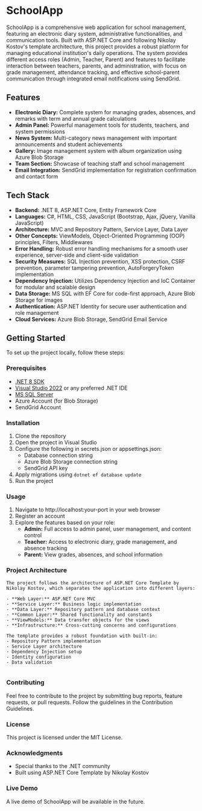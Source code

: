 # SchoolApp
SchoolApp is a comprehensive web application for school management, featuring an electronic diary system, administrative functionalities, and communication tools. Built with ASP.NET Core and following Nikolay Kostov's template architecture, this project provides a robust platform for managing educational institution's daily operations. The system provides different access roles (Admin, Teacher, Parent) and features to facilitate interaction between teachers, parents, and administration, with focus on grade management, attendance tracking, and effective school-parent communication through integrated email notifications using SendGrid.

## Features
- **Electronic Diary:** Complete system for managing grades, absences, and remarks with term and annual grade calculations
- **Admin Panel:** Powerful management tools for students, teachers, and system permissions
- **News System:** Multi-category news management with important announcements and student achievements
- **Gallery:** Image management system with album organization using Azure Blob Storage
- **Team Section:** Showcase of teaching staff and school management
- **Email Integration:** SendGrid implementation for registration confirmation and contact form

## Tech Stack
- **Backend:** .NET 8, ASP.NET Core, Entity Framework Core
- **Languages:** C#, HTML, CSS, JavaScript (Bootstrap, Ajax, jQuery, Vanilla JavaScript)
- **Architecture:** MVC and Repository Pattern, Service Layer, Data Layer
- **Other Concepts:** ViewModels, Object-Oriented Programming (OOP) principles, Filters, Middlewares
- **Error Handling:** Robust error handling mechanisms for a smooth user experience, server-side and client-side validation
- **Security Measures:** SQL Injection prevention, XSS protection, CSRF prevention, parameter tampering prevention, AutoForgeryToken implementation
- **Dependency Injection:** Utilizes Dependency Injection and IoC Container for modular and scalable design
- **Data Storage:** MS SQL with EF Core for code-first approach, Azure Blob Storage for images
- **Authentication:** ASP.NET Identity for secure user authentication and role management
- **Cloud Services:** Azure Blob Storage, SendGrid Email Service

## Getting Started
To set up the project locally, follow these steps:

### Prerequisites
- [.NET 8 SDK](https://dotnet.microsoft.com/download)
- [Visual Studio 2022](https://visualstudio.microsoft.com/) or any preferred .NET IDE
- [MS SQL Server](https://www.microsoft.com/en-us/sql-server/sql-server-downloads)
- Azure Account (for Blob Storage)
- SendGrid Account

### Installation
1. Clone the repository
2. Open the project in Visual Studio
3. Configure the following in secrets.json or appsettings.json:
   - Database connection string
   - Azure Blob Storage connection string
   - SendGrid API key
4. Apply migrations using `dotnet ef database update`
5. Run the project

### Usage
1. Navigate to http://localhost:your-port in your web browser
2. Register an account
3. Explore the features based on your role:
   - **Admin:** Full access to admin panel, user management, and content control
   - **Teacher:** Access to electronic diary, grade management, and absence tracking
   - **Parent:** View grades, absences, and school information

### Project Architecture
```
The project follows the architecture of ASP.NET Core Template by Nikolay Kostov, which separates the application into different layers:

- **Web Layer:** ASP.NET Core MVC
- **Service Layer:** Business logic implementation
- **Data Layer:** Repository pattern and database context
- **Common Layer:** Shared functionality and constants
- **ViewModels:** Data transfer objects for the views
- **Infrastructure:** Cross-cutting concerns and configurations

The template provides a robust foundation with built-in:
- Repository Pattern implementation
- Service Layer architecture
- Dependency Injection setup
- Identity configuration
- Data validation
       
```

### Contributing
Feel free to contribute to the project by submitting bug reports, feature requests, or pull requests. Follow the guidelines in the Contribution Guidelines.

### License
This project is licensed under the MIT License.

### Acknowledgments
- Special thanks to the .NET community
- Built using ASP.NET Core Template by Nikolay Kostov

### Live Demo

A live demo of SchoolApp will be available in the future.
